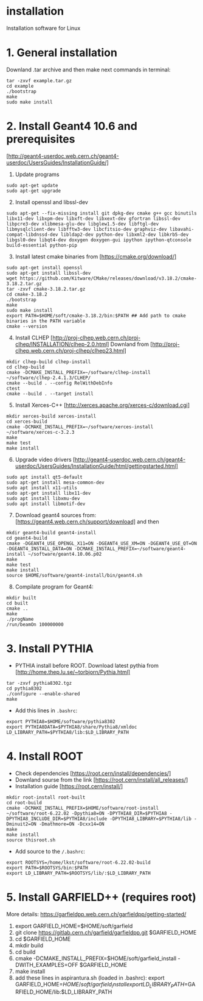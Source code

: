 # installation
Installation software for Linux


# 1. General installation
Downland .tar archive and then make next commands in terminal:
```
tar -zxvf example.tar.gz
cd example
./bootstrap
make
sudo make install
```


# 2. Install Geant4 10.6 and prerequisites
[http://geant4-userdoc.web.cern.ch/geant4-userdoc/UsersGuides/InstallationGuide/]

1) Update programs
```
sudo apt-get update
sudo apt-get upgrade
```

2) Install openssl and libssl-dev
```
sudo apt-get --fix-missing install git dpkg-dev cmake g++ gcc binutils libx11-dev libxpm-dev libxft-dev libxext-dev gfortran libssl-dev libpcre3-dev xlibmesa-glu-dev libglew1.5-dev libftgl-dev libmysqlclient-dev libfftw3-dev libcfitsio-dev graphviz-dev libavahi-compat-libdnssd-dev libldap2-dev python-dev libxml2-dev libkrb5-dev libgsl0-dev libqt4-dev doxygen doxygen-gui ipython ipython-qtconsole build-essential python-pip
```
3) Install latest cmake binaries from [https://cmake.org/download/]
```
sudo apt-get install openssl
sudo apt-get install libssl-dev
wget https://github.com/Kitware/CMake/releases/download/v3.18.2/cmake-3.18.2.tar.gz
tar -zxvf cmake-3.18.2.tar.gz
cd cmake-3.18.2
./bootstrap
make
sudo make install
export PATH=$HOME/soft/cmake-3.18.2/bin:$PATH ## Add path to cmake binaries in the PATH variable
cmake --version
```
4) Install CLHEP [http://proj-clhep.web.cern.ch/proj-clhep/INSTALLATION/clhep-2.0.html]
Downland from [http://proj-clhep.web.cern.ch/proj-clhep/clhep23.html]
```
mkdir clhep-build clhep-install
cd clhep-build
cmake -DCMAKE_INSTALL_PREFIX=~/software/clhep-install ~/software/clhep-2.4.1.3/CLHEP/
cmake --build . --config RelWithDebInfo
ctest
cmake --build . --target install
```
5) Install Xerces-C++ [http://xerces.apache.org/xerces-c/download.cgi]
```
mkdir xerces-build xerces-install
cd xerces-build
cmake -DCMAKE_INSTALL_PREFIX=~/software/xerces-install ~/software/xerces-c-3.2.3
make
make test
make install
```
6) Upgrade video drivers [http://geant4-userdoc.web.cern.ch/geant4-userdoc/UsersGuides/InstallationGuide/html/gettingstarted.html]
```
sudo apt install qt5-default
sudo apt-get install mesa-common-dev
sudo apt install x11-utils
sudo apt-get install libx11-dev
sudo apt install libxmu-dev
sudo apt install libmotif-dev
```
7) Download geant4 sources from: [https://geant4.web.cern.ch/support/download] and then
```
mkdir geant4-build geant4-install
cd geant4-build
cmake -DGEANT4_USE_OPENGL_X11=ON -DGEANT4_USE_XM=ON -DGEANT4_USE_QT=ON -DGEANT4_INSTALL_DATA=ON -DCMAKE_INSTALL_PREFIX=~/software/geant4-install ~/software/geant4.10.06.p02
make
make test
make install
source $HOME/software/geant4-install/bin/geant4.sh
```
8) Compilate program for Geant4:
```
mkdir built
cd built
cmake ..
make
./progName
/run/beamOn 100000000
```

# 3. Install PYTHIA
* PYTHIA install before ROOT. Download latest pythia from [http://home.thep.lu.se/~torbjorn/Pythia.html]
```
tar -zxvf pythia8302.tgz
cd pythia8302
./configure --enable-shared
make
```
* Add this lines in `.bashrc`:
```
export PYTHIA8=$HOME/software/pythia8302
export PYTHIA8DATA=$PYTHIA8/share/Pythia8/xmldoc
LD_LIBRARY_PATH=$PYTHIA8/lib:$LD_LIBRARY_PATH
```

# 4. Install ROOT
* Check dependencies [https://root.cern/install/dependencies/]  
* Downland sourse from the link [https://root.cern/install/all_releases/]
* Installation guide [https://root.cern/install/]
```
mkdir root-install root-built
cd root-build
cmake -DCMAKE_INSTALL_PREFIX=$HOME/software/root-install ~/software/root-6.22.02 -Dpythia8=ON -DPYTHIA8_DIR=$PYTHIA8 -DPYTHIA8_INCLUDE_DIR=$PYTHIA8/include -DPYTHIA8_LIBRARY=$PYTHIA8/lib -Dminuit2=ON -Dmathmore=ON -Dcxx14=ON
make
make install
source thisroot.sh
```
* Add source to the `/.bashrc`:
```
export ROOTSYS=/home/lkst/software/root-6.22.02-build
export PATH=$ROOTSYS/bin:$PATH
export LD_LIBRARY_PATH=$ROOTSYS/lib/:$LD_LIBRARY_PATH
```

# 5. Install GARFIELD++ (requires root)
More details: https://garfieldpp.web.cern.ch/garfieldpp/getting-started/
1) export GARFIELD_HOME=$HOME/soft/garfield
2) git clone https://gitlab.cern.ch/garfield/garfieldpp.git $GARFIELD_HOME
3) cd $GARFIELD_HOME
4) mkdir build
5) cd build
6) cmake -DCMAKE_INSTALL_PREFIX=$HOME/soft/garfield_install -DWITH_EXAMPLES=OFF $GARFIELD_HOME
7) make install
8) add these lines in aspirantura.sh (loaded in .bashrc):
export GARFIELD_HOME=$HOME/soft/garfield_install
export LD_LIBRARY_PATH=$GARFIELD_HOME/lib:$LD_LIBRARY_PATH

